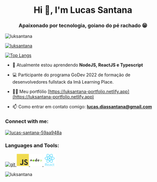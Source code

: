<h1 align="center">Hi 👋, I'm Lucas Santana</h1>
<h3 align="center">Apaixonado por tecnologia, goiano do pé rachado 😁</h3>

<p align="left"> <img src="https://komarev.com/ghpvc/?username=luksantana&label=Profile%20views&color=0e75b6&style=flat" alt="luksantana" /> </p>

<p align="left"> <a href="https://github.com/ryo-ma/github-profile-trophy"><img src="https://github-profile-trophy.vercel.app/?username=luksantana&theme=onedark" alt="luksantana" /></a> </p>

[![Top Langs](https://github-readme-stats.vercel.app/api/top-langs/?username=LukSantana&layout=compact&theme=dark)](https://github.com/anuraghazra/github-readme-stats)

- 🌱 Atualmente estou aprendendo **NodeJS, ReactJS e Typescript**

- 💻 Participante do programa GoDev 2022 de formação de desenvolvedores fullstack da Imã Learning Place.

- 👨‍💻 Meu portfólio [https://luksantana-portfolio.netlify.app](https://luksantana-portfolio.netlify.app)

- 📫 Como entrar em contato comigo: **lucas.diassantana@gmail.com**

<h3 align="left">Connect with me:</h3>
<p align="left">
<a href="https://linkedin.com/in/luksantana" target="blank"><img align="center" src="https://raw.githubusercontent.com/rahuldkjain/github-profile-readme-generator/master/src/images/icons/Social/linked-in-alt.svg" alt="lucas-santana-59aa948a" height="30" width="40" /></a>
</p>

<h3 align="left">Languages and Tools:</h3>
<p align="left"><a href="https://git-scm.com/" target="_blank" rel="noreferrer"> <img src="https://www.vectorlogo.zone/logos/git-scm/git-scm-icon.svg" alt="git" width="40" height="40"/> </a> <a href="https://developer.mozilla.org/en-US/docs/Web/JavaScript" target="_blank" rel="noreferrer"> <img src="https://raw.githubusercontent.com/devicons/devicon/master/icons/javascript/javascript-original.svg" alt="javascript" width="40" height="40"/> </a> <a href="https://nodejs.org" target="_blank" rel="noreferrer"> <img src="https://raw.githubusercontent.com/devicons/devicon/master/icons/nodejs/nodejs-original-wordmark.svg" alt="nodejs" width="40" height="40"/> </a> <a href="https://reactjs.org/" target="_blank" rel="noreferrer"> <img src="https://raw.githubusercontent.com/devicons/devicon/master/icons/react/react-original-wordmark.svg" alt="react" width="40" height="40"/> </a> </p>

<p><img align="center" src="https://github-readme-streak-stats.herokuapp.com/?user=luksantana&theme=onedark" alt="luksantana" /></p>

